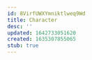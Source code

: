 ```yaml
---
id: 8VirfUWXYmniktlweq9Wd
title: Character
desc: ''
updated: 1642733051620
created: 1635307855065
stub: true
---
```


